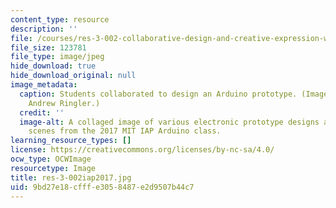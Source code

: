 ```yaml
---
content_type: resource
description: ''
file: /courses/res-3-002-collaborative-design-and-creative-expression-with-arduino-microcontrollers-january-iap-2017/9bd27e18cfffe3058487e2d9507b44c7_res-3-002iap2017.jpg
file_size: 123781
file_type: image/jpeg
hide_download: true
hide_download_original: null
image_metadata:
  caption: Students collaborated to design an Arduino prototype. (Image courtesy of
    Andrew Ringler.)
  credit: ''
  image-alt: A collaged image of various electronic prototype designs and classroom
    scenes from the 2017 MIT IAP Arduino class.
learning_resource_types: []
license: https://creativecommons.org/licenses/by-nc-sa/4.0/
ocw_type: OCWImage
resourcetype: Image
title: res-3-002iap2017.jpg
uid: 9bd27e18-cfff-e305-8487-e2d9507b44c7
---
```

